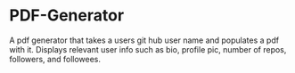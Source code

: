 # PDF-Generator
A pdf generator that takes a users git hub user name and populates a pdf with it.
Displays relevant user info such as bio, profile pic, number of repos, followers, and followees.
